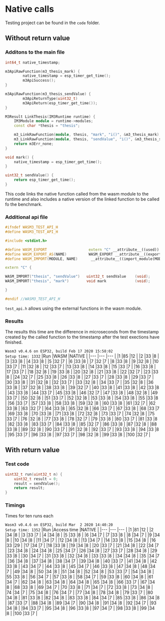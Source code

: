 # Native calls

Testing project can be found in the `code` folder.

## Without return value
### Additons to the main file
```cpp
int64_t native_timestamp;

m3ApiRawFunction(m3_thesis_mark) {
        native_timestamp = esp_timer_get_time();
        m3ApiSuccess();
}

m3ApiRawFunction(m3_thesis_sendValue) {
        m3ApiReturnType(uint32_t)
        m3ApiReturn(esp_timer_get_time());
}

M3Result LinkThesis(IM3Runtime runtime) {
    IM3Module module = runtime->modules;
    const char *thesis = "thesis";

    m3_LinkRawFunction(module, thesis, "mark", "i()", &m3_thesis_mark);
    m3_LinkRawFunction(module, thesis, "sendValue", "i()", &m3_thesis_sendValue);
    return m3Err_none;
}

void mark() {
    native_timestamp = esp_timer_get_time();
}

uint32_t sendValue() {
    return esp_timer_get_time();
}
```
This code links the native function called from the wasm module to the runtime and also includes a native version of the linked function to be called fo the benchmark.

### Additional api file
```cpp
#ifndef WASM3_TEST_API_H
#define WASM3_TEST_API_H

#include <stdint.h>

#define WASM_EXPORT                   extern "C" __attribute__((used)) __attribute__((visibility ("default")))
#define WASM_EXPORT_AS(NAME)          WASM_EXPORT __attribute__((export_name(NAME)))
#define WASM_IMPORT(MODULE, NAME)      __attribute__((import_module(MODULE))) __attribute__((import_name(NAME)))

extern "C" {

WASM_IMPORT("thesis", "sendValue")   uint32_t sendValue    (void);
WASM_IMPORT("thesis", "mark")        void mark             (void);

}

#endif //WASM3_TEST_API_H
```
`test_api.h` allows using the external functions in the wasm module.

### Results
The results this time are the difference in microseconds from the timestamp created by the called function to the timestamp after the test exections have finished.

`Wasm3 v0.4.6 on ESP32, build Feb 17 2020 15:58:02`   
`Setup time: 1332`
|Run    |WASM   |NATIVE |
|---    |---    |---    |
|1      |85     |12     |
|2      |33     |8      |
|3      |33     |8      |
|4      |33     |8      |
|5      |32     |7      |
|6      |33     |8      |
|7      |32     |7      |
|8      |33     |8      |
|9      |32     |8      |
|10     |33     |7      |
|11     |32     |8      |
|12     |33     |7      |
|13     |33     |8      |
|14     |33     |8      |
|15     |33     |7      |
|16     |33     |8      |
|17     |33     |7      |
|18     |32     |8      |
|19     |33     |8      |
|20     |32     |8      |
|21     |33     |8      |
|22     |32     |7      |
|23     |33     |8      |
|24     |32     |7      |
|25     |33     |8      |
|26     |33     |8      |
|27     |33     |7      |
|28     |33     |8      |
|29     |33     |7      |
|30     |33     |8      |
|31     |32     |8      |
|32     |33     |7      |
|33     |32     |8      |
|34     |33     |7      |
|35     |32     |8      |
|36     |33     |8      |
|37     |32     |8      |
|38     |33     |8      |
|39     |32     |7      |
|40     |33     |8      |
|41     |33     |8      |
|42     |33     |8      |
|43     |33     |8      |
|44     |33     |7      |
|45     |33     |8      |
|46     |32     |7      |
|47     |33     |8      |
|48     |32     |8      |
|49     |33     |7      |
|50     |32     |8      |
|51     |33     |7      |
|52     |32     |8      |
|53     |33     |8      |
|54     |33     |8      |
|55     |33     |8      |
|56     |33     |7      |
|57     |33     |8      |
|58     |33     |8      |
|59     |32     |8      |
|60     |33     |8      |
|61     |32     |7      |
|62     |33     |8      |
|63     |32     |7      |
|64     |33     |8      |
|65     |32     |8      |
|66     |33     |7      |
|67     |33     |8      |
|68     |33     |7      |
|69     |33     |8      |
|70     |33     |8      |
|71     |33     |8      |
|72     |32     |8      |
|73     |33     |7      |
|74     |32     |8      |
|75     |33     |7      |
|76     |32     |8      |
|77     |33     |8      |
|78     |32     |7      |
|79     |33     |8      |
|80     |33     |7      |
|81     |33     |8      |
|82     |33     |8      |
|83     |33     |7      |
|84     |33     |8      |
|85     |32     |7      |
|86     |33     |8      |
|87     |32     |8      |
|88     |33     |8      |
|89     |32     |8      |
|90     |33     |7      |
|91     |32     |8      |
|92     |33     |7      |
|93     |33     |8      |
|94     |33     |8      |
|95     |33     |7      |
|96     |33     |8      |
|97     |33     |7      |
|98     |32     |8      |
|99     |33     |8      |
|100    |32     |7      |

## With return value
### Test code
```c++
uint32_t run(uint32_t n) {
    uint32_t result = 0;
    result = sendValue();
    return result;
}
```
### Timings
Times for ten runs each 

`Wasm3 v0.4.6 on ESP32, build Mar  2 2020 14:40:20`   
`Setup time: 1352`
|Run    |Access time    |NATIVE |
|---    |---    |---    |
|1      |81     |12     |
|2      |34     |8      |
|3      |33     |7      |
|4      |34     |8      |
|5      |33     |8      |
|6      |34     |7      |
|7      |33     |8      |
|8      |34     |7      |
|9      |34     |8      |
|10     |34     |8      |
|11     |34     |7      |
|12     |34     |8      |
|13     |34     |7      |
|14     |33     |8      |
|15     |34     |8      |
|16     |33     |29     |
|17     |34     |7      |
|18     |33     |8      |
|19     |34     |8      |
|20     |33     |7      |
|21     |34     |8      |
|22     |34     |7      |
|23     |34     |8      |
|24     |34     |8      |
|25     |34     |7      |
|26     |34     |8      |
|27     |33     |7      |
|28     |34     |8      |
|29     |33     |8      |
|30     |34     |7      |
|31     |33     |8      |
|32     |34     |8      |
|33     |33     |8      |
|34     |34     |8      |
|35     |34     |7      |
|36     |34     |8      |
|37     |34     |8      |
|38     |34     |7      |
|39     |34     |8      |
|40     |33     |7      |
|41     |34     |8      |
|42     |33     |8      |
|43     |34     |7      |
|44     |33     |8      |
|45     |34     |7      |
|46     |33     |8      |
|47     |34     |8      |
|48     |34     |7      |
|49     |34     |8      |
|50     |34     |8      |
|51     |34     |8      |
|52     |34     |8      |
|53     |33     |7      |
|54     |34     |8      |
|55     |33     |8      |
|56     |34     |7      |
|57     |33     |8      |
|58     |34     |7      |
|59     |33     |8      |
|60     |34     |8      |
|61     |34     |7      |
|62     |34     |8      |
|63     |34     |8      |
|64     |34     |8      |
|65     |34     |8      |
|66     |33     |7      |
|67     |34     |8      |
|68     |33     |8      |
|69     |34     |7      |
|70     |33     |8      |
|71     |34     |7      |
|72     |33     |8      |
|73     |34     |8      |
|74     |34     |7      |
|75     |34     |8      |
|76     |34     |7      |
|77     |34     |8      |
|78     |34     |8      |
|79     |33     |7      |
|80     |34     |8      |
|81     |33     |8      |
|82     |34     |8      |
|83     |33     |8      |
|84     |34     |7      |
|85     |33     |8      |
|86     |34     |8      |
|87     |33     |7      |
|88     |34     |8      |
|89     |34     |7      |
|90     |34     |8      |
|91     |34     |8      |
|92     |34     |7      |
|93     |34     |8      |
|94     |33     |7      |
|95     |34     |8      |
|96     |33     |8      |
|97     |34     |7      |
|98     |33     |8      |
|99     |34     |8      |
|100    |33     |7      |
